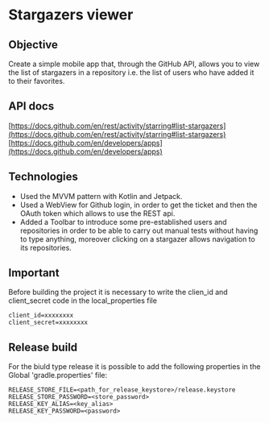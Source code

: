 # Stargazers viewer

## Objective

Create a simple mobile app that, through the GitHub API, allows you to view the list of stargazers in a repository i.e. the list of users
who have added it to their favorites.

## API docs

[https://docs.github.com/en/rest/activity/starring#list-stargazers](https://docs.github.com/en/rest/activity/starring#list-stargazers)<br/>
[https://docs.github.com/en/developers/apps](https://docs.github.com/en/developers/apps)

## Technologies

* Used the MVVM pattern with Kotlin and Jetpack.
* Used a WebView for Github login, in order to get the ticket and then the OAuth token which allows to use the REST api.
* Added a Toolbar to introduce some pre-established users and repositories in order to be able to carry out manual tests without having to
  type anything, moreover clicking on a stargazer allows navigation to its repositories.

## Important

Before building the project it is necessary to write the clien_id and client_secret code in the local_properties file

`client_id=xxxxxxxx`<br/>
`client_secret=xxxxxxxx`

## Release build

For the biuld type release it is possible to add the following properties in the Global 'gradle.properties' file:

`RELEASE_STORE_FILE=<path_for_release_keystore>/release.keystore`<br/>
`RELEASE_STORE_PASSWORD=<store_password>`<br/>
`RELEASE_KEY_ALIAS=<key_alias>`<br/>
`RELEASE_KEY_PASSWORD=<password>`<br/>
